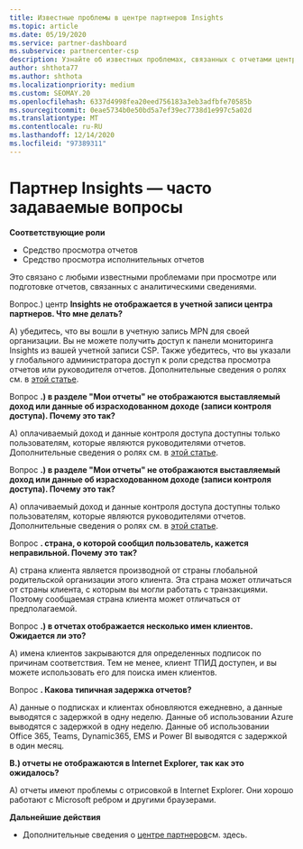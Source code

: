 ```yaml
---
title: Известные проблемы в центре партнеров Insights
ms.topic: article
ms.date: 05/19/2020
ms.service: partner-dashboard
ms.subservice: partnercenter-csp
description: Узнайте об известных проблемах, связанных с отчетами центра партнеров (PCI). Сведения могут включать известные проблемы отрисовки или ограничения отчетности.
author: shthota77
ms.author: shthota
ms.localizationpriority: medium
ms.custom: SEOMAY.20
ms.openlocfilehash: 6337d4998fea20eed756183a3eb3adfbfe70585b
ms.sourcegitcommit: 0eae5734b0e50bd5a7ef39ec7738d1e997c5a02d
ms.translationtype: MT
ms.contentlocale: ru-RU
ms.lasthandoff: 12/14/2020
ms.locfileid: "97389311"
---
```

# <a name="partner-insights--frequently-asked-questions"></a>Партнер Insights — часто задаваемые вопросы

**Соответствующие роли**
- Средство просмотра отчетов
- Средство просмотра исполнительных отчетов

Это связано с любыми известными проблемами при просмотре или подготовке отчетов, связанных с аналитическими сведениями.

Вопрос.) центр **Insights не отображается в учетной записи центра партнеров. Что мне делать?**

А) убедитесь, что вы вошли в учетную запись MPN для своей организации. Вы не можете получить доступ к панели мониторинга Insights из вашей учетной записи CSP. Также убедитесь, что вы указали у глобального администратора доступ к роли средства просмотра отчетов или руководителя отчетов.  Дополнительные сведения о ролях см. в [этой статье](https://docs.microsoft.com/partner-center/pci-roles).

Вопрос **.) в разделе "Мои отчеты" не отображаются выставляемый доход или данные об израсходованном доходе (записи контроля доступа). Почему это так?**

A) оплачиваемый доход и данные контроля доступа доступны только пользователям, которые являются руководителями отчетов.  Дополнительные сведения о ролях см. в [этой статье](https://docs.microsoft.com/partner-center/pci-roles).

Вопрос **.) в разделе "Мои отчеты" не отображаются выставляемый доход или данные об израсходованном доходе (записи контроля доступа). Почему это так?**

A) оплачиваемый доход и данные контроля доступа доступны только пользователям, которые являются руководителями отчетов. Дополнительные сведения о ролях см. в [этой статье](https://docs.microsoft.com/partner-center/pci-roles).

Вопрос **. страна, о которой сообщил пользователь, кажется неправильной. Почему это так?**

А) страна клиента является производной от страны глобальной родительской организации этого клиента. Эта страна может отличаться от страны клиента, с которым вы могли работать с транзакциями. Поэтому сообщаемая страна клиента может отличаться от предполагаемой.

Вопрос **.) в отчетах отображается несколько имен клиентов. Ожидается ли это?**

А) имена клиентов закрываются для определенных подписок по причинам соответствия. Тем не менее, клиент ТПИД доступен, и вы можете использовать его для поиска имен клиентов.

Вопрос **. Какова типичная задержка отчетов?**

A) данные о подписках и клиентах обновляются ежедневно, а данные выводятся с задержкой в одну неделю. Данные об использовании Azure выводятся с задержкой в одну неделю. Данные об использовании Office 365, Teams, Dynamic365, EMS и Power BI выводятся с задержкой в один месяц.

**В.) отчеты не отображаются в Internet Explorer, так как это ожидалось?**

A) отчеты имеют проблемы с отрисовкой в Internet Explorer. Они хорошо работают с Microsoft ребром и другими браузерами.

**Дальнейшие действия**

- Дополнительные сведения о [центре партнеров](partner-center-insights.md)см. здесь.
